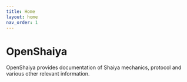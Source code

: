 ```yaml
---
title: Home
layout: home
nav_order: 1
---
```


# OpenShaiya

OpenShaiya provides documentation of Shaiya mechanics, protocol and various other relevant information.